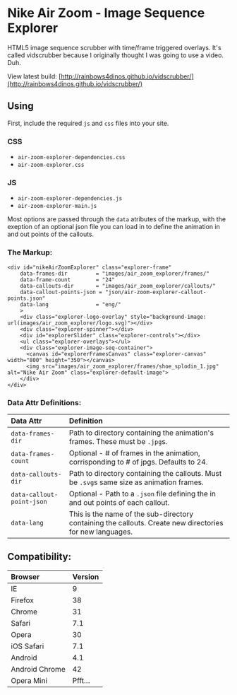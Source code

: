 # Nike Air Zoom - Image Sequence Explorer
HTML5 image sequence scrubber with time/frame triggered overlays. It's called vidscrubber because I originally thought I was going to use a video. Duh.

View latest build:
[http://rainbows4dinos.github.io/vidscrubber/](http://rainbows4dinos.github.io/vidscrubber/)

## Using 
First, include the required `js` and `css` files into your site. 

### CSS
- `air-zoom-explorer-dependencies.css`
- `air-zoom-explorer.css`

### JS
- `air-zoom-explorer-dependencies.js`
- `air-zoom-explorer-main.js`

Most options are passed through the `data` atributes of the markup, with the exeption of an optional json file you can load in to define the animation in and out points of the callouts. 

### The Markup:
```
<div id="nikeAirZoomExplorer" class="explorer-frame"
    data-frames-dir         = "images/air_zoom_explorer/frames/"
    data-frame-count        = "24"
    data-callouts-dir       = "images/air_zoom_explorer/callouts/"
    data-callout-points-json = "json/air-zoom-explorer-callout-points.json"
    data-lang               = "eng/"
    >
    <div class="explorer-logo-overlay" style="background-image: url(images/air_zoom_explorer/logo.svg)"></div>
    <div class="explorer-spinner"></div>
    <div id="explorerSlider" class="explorer-controls"></div>
    <ul class="explorer-overlays"></ul>
    <div class="explorer-image-seq-container">
      <canvas id="explorerFramesCanvas" class="explorer-canvas" width="800" height="350"></canvas>
      <img src="images/air_zoom_explorer/frames/shoe_splodin_1.jpg" alt="Nike Air Zoom" class="explorer-default-image">
    </div>
</div>
```

### Data Attr Definitions:


|Data Attr   | Definition|
|:-----------|:----------|
|`data-frames-dir` | Path to directory containing the animation's frames. These must be `.jpg`s.|
|`data-frames-count` | Optional - # of frames in the animation, corrisponding to # of jpgs. Defaults to 24.|
|`data-callouts-dir`| Path to directory containing the callouts. Must be `.svg`s same size as animation frames.|
|`data-callout-point-json`| Optional - Path to a `.json` file defining the in and out points of each callout.|
|`data-lang`| This is the name of the sub-directory containing the callouts. Create new directories for new languages.|

## Compatibility:

| Browser       | Version      |
|:--------------|:-------------|
| IE            | 9         |
| Firefox       | 38        |
| Chrome        | 31        |
| Safari        | 7.1       |
| Opera         | 30        |
| iOS Safari    | 7.1       |
| Android       | 4.1       |
| Android Chrome| 42        |
| Opera Mini    | Pfft…     |



